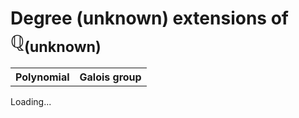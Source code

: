 <script src="https://code.jquery.com/jquery-3.3.1.min.js"></script>
<h1>Degree <span id="degree">(unknown)</span> extensions of &#8474;<sub id="prime">(unknown)</sub></h1>
<div id="info"></div>
<table id="table">
  <tr>
    <th>Polynomial</th>
    <th>Galois group</th>
  </tr>
</table>
<p id="loading">Loading...</p>
<script type="text/javascript">
  $('document').ready(function (){
    // Read a page's GET URL variables and return them as an associative array.
    function getUrlVars()
    {
        var vars = [], hash;
        var hashes = window.location.href.slice(window.location.href.indexOf('?') + 1).split('&');
        for(var i = 0; i < hashes.length; i++)
        {
            hash = hashes[i].split('=');
            vars.push(hash[0]);
            vars[hash[0]] = hash[1];
        }
        return vars;
    }

    // given coefficients, makes a polynomial in HTML
    function polynomialToHTML(coeffs) {
      let html = '';
      for (var i=coeffs.length-1; i>=0; i--) {
        let c = coeffs[i];
        if (c === 0) { 
          continue;
        }
        let xi = (i===0) ? '' : (i===1) ? 'x' : ('x<sup>'+i+'</sup>');
        if (html.length === 0) {
          html += '' + (c===1?'':c===-1?'-':c) + xi;
        } else {
          if (c > 0) {
            html += ' + ' + (c===1?xi?'':c:c) + xi;
          } else {
            html += ' - ' + (c===-1?xi?'':-c:-c) + xi;
          }
        }
      }
      if (html.length === 0) {
        html = '0';
      }
      return html;
    }

    // given the string contents of a CSV file, populates the table
    function CSVtoTable($table, data, deg) {
      // get the rows of the table
      let allLines = data.split(/\r\n|\n/);
      let headers = allLines[0].split(',');
      let rows = [];
      for (var i = 1; i < allLines.length; i++) {
        if (allLines[i].length === 0) { continue; }
        let x = allLines[i].split(',')
        let coeffs = [];
        for (var j = 0; j <= deg; j++) {
          coeffs.push(parseInt(x[j], 10));
        }
        let tnum = parseInt(x[deg+1], 10);
        rows.push([coeffs, tnum]);
      }
      rows.sort(function (a,b) { return a[1] - b[1]; });
      // make the table
      let numunknown = 0;
      for (var i = 0; i<rows.length; i++) {
        let row = rows[i];
        let coeffs = row[0];
        let tnum = row[1];
        if (tnum === 0) {
          $table.append($('<tr></tr>').append($('<td>'+polynomialToHTML(coeffs)+'</td>')).append($('<td>unknown</td>')));
          numunknown += 1;
        } else {
          $table.append($('<tr></tr>').append($('<td>'+polynomialToHTML(coeffs)+'</td>')).append($('<td style="white-space: nowrap;">'+deg+'T'+tnum+' (<a href="https://hobbes.la.asu.edu/Groups/group-data/d'+deg+'t'+tnum+'.html" target="_blank">JJ</a>, <a href="http://groupnames.org/#?'+deg+'T'+tnum+'" target="_blank">GN</a>)</td>')));
        }
      }
      if (numunknown > 0) {
        $('#info').append($('<p>Note: '+numunknown+' unknown Galois groups</p>'));
      }
    }

    function suffixToText(x) {
      if (x==='e2') {
        return 'All fields with ramification degree 2';
      } else if (x==='e14') {
        return 'All fields with ramification degree 14';
      } else if (x==='tr') {
        return 'All totally ramified fields';
      } else if (x==='e4a') {
        return 'All fields with ramification degree 4, singly ramified and elementary abelian over its maximal unramified subfield';
      } else if (x==='e8a') {
        return 'All fields with ramification degree 8, singly ramified and elementary abelian over its maximal unramified subfield';
      } else {
        return 'Some unknown restriction'
      }
    }

    let getvars = getUrlVars();
    let prime = parseInt(getvars.prime, 10);
    let degree = parseInt(getvars.degree, 10);
    let suffix = getvars.suffix;
    let csvfile = 'p'+prime+'_d'+degree+(suffix?'_'+suffix:'')+'.csv';
    let csvurl = 'https://raw.githubusercontent.com/cjdoris/pAdicGaloisGroupTables/master/' + csvfile;
    $('#prime').text(prime);
    $('#degree').text(degree);
    if (suffix) {
      $('#info').append('<p>Note: ' + suffixToText(suffix) + '</p>')
    }
    if (getvars.dupes) {
      $('#info').append($('<p>Note: Possibly several polynomials per field</p>'))
    }
    $('#info').append($('<p>File: <a href="'+csvurl+'">'+csvfile+'</a></p>'))
    if (degree <= 12) {
      $('#info').append($('<p>Also in: <a href="https://hobbes.la.asu.edu/LocalFields/basic-table.cgi?prime='+prime+'&degree='+degree+'" target="_blank">LFDB</a>, <a href="http://www.lmfdb.org/LocalNumberField/?p='+prime+'&n='+degree+'" target="_blank">LMFDB</a></p>'))
    }
    else if (degree <= 14) {
      $('#info').append($('<p>Also in: <a href="http://www.lmfdb.org/LocalNumberField/?p='+prime+'&n='+degree+'" target="_blank">LMFDB</a></p>'))
    }
    $.ajax({
      type: 'GET',
      url: csvurl,
      dataType: 'text',
      success: function (data) { $('#loading').remove(); CSVtoTable($('table'), data, degree); },
      error: function (xhr,st,err) { $('#loading').empty().text('Error loading CSV file! (check URL parameters)').css('color','red'); },
    });
  })
</script>
